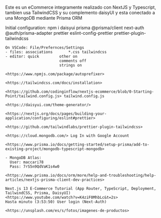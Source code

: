 Este es un eCommerce integramente realizado con NextJS y Typescript, tambien usa TailwindCSS y su complemento daisyUI y esta conectado a una MongoDB mediante Prisma ORM

Initial configuration:
    npm i daisyui prisma @prisma/client next-auth @auth/prisma-adapter prettier eslint-config-prettier prettier-plugin-tailwindcss

    On VSCode: File/Prefernces/Settings
    - files: associations       *.css tailwindcss
    - editor: quick         other on
                            comments off
                            strings on
    
    <https://www.npmjs.com/package/autoprefixer>

    <https://tailwindcss.com/docs/installation>

    <https://github.com/codinginflow/nextjs-ecommerce/blob/0-Starting-Point/tailwind.config.js> tailwind.config.js

    <https://daisyui.com/theme-generator/>

    <https://nextjs.org/docs/pages/building-your-application/configuring/eslint#prettier>

    <https://github.com/tailwindlabs/prettier-plugin-tailwindcss> 

    <https://cloud.mongodb.com/> Log In with Google Account
    
    <https://www.prisma.io/docs/getting-started/setup-prisma/add-to-existing-project/mongodb-typescript-mongodb>

    - MongoDB Atlas:
      User: maccari78
      Pass: 7rS5n9QdVaK1s4w0

    <https://www.prisma.io/docs/orm/more/help-and-troubleshooting/help-articles/nextjs-prisma-client-dev-practices>

    Next.js 13 E-Commerce Tutorial (App Router, TypeScript, Deployment, TailwindCSS, Prisma, DaisyUI)
    <https://www.youtube.com/watch?v=K4ziF0MhbLc&t=2s> 
    Hasta minuto (3:53:50) User login (Next-Auth)

    <https://unsplash.com/es/s/fotos/imagenes-de-productos>


